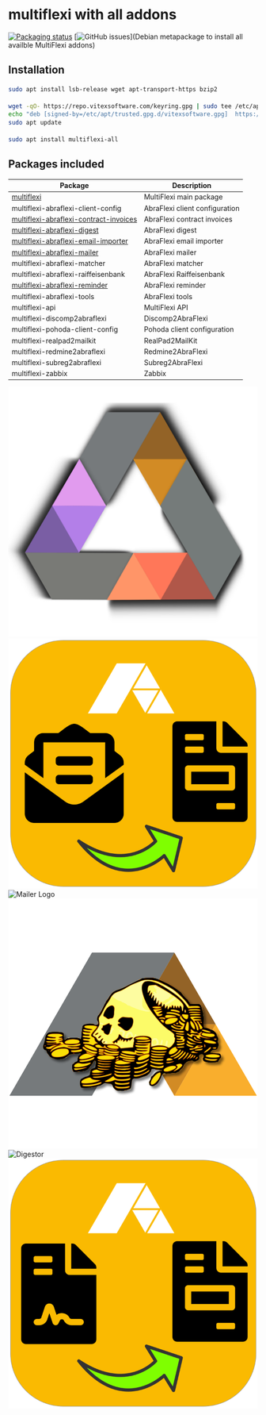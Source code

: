 # multiflexi with all addons

[![Packaging status](https://repology.org/badge/vertical-allrepos/multiflexi-all.svg)](https://repology.org/project/multiflexi-all/versions)
[![GitHub issues](https://img.shields.io/github/issues/VitexSoftware/multiflexi-all.svg)](Debian metapackage to install all availble MultiFlexi addons)

## Installation
```bash
sudo apt install lsb-release wget apt-transport-https bzip2

wget -qO- https://repo.vitexsoftware.com/keyring.gpg | sudo tee /etc/apt/trusted.gpg.d/vitexsoftware.gpg
echo "deb [signed-by=/etc/apt/trusted.gpg.d/vitexsoftware.gpg]  https://repo.vitexsoftware.com  $(lsb_release -sc) main" | sudo tee /etc/apt/sources.list.d/vitexsoftware.list
sudo apt update

sudo apt install multiflexi-all
```

## Packages included

| Package                                                                                               | Description             |
|-------------------------------------------------------------------------------------------------------|-------------------------|
| [multiflexi](https://github.com/VitexSoftware/MultiFlexi)                                             | MultiFlexi main package |
| multiflexi-abraflexi-client-config                                                                    | AbraFlexi client configuration
| [multiflexi-abraflexi-contract-invoices](https://github.com/VitexSoftware/abraflexi-contract-invoices)| AbraFlexi contract invoices
| [multiflexi-abraflexi-digest](https://github.com/VitexSoftware/AbraFlexi-Digest)                      | AbraFlexi digest
| [multiflexi-abraflexi-email-importer](https://github.com/VitexSoftware/AbraFlexi-email-importer)      | AbraFlexi email importer
| [multiflexi-abraflexi-mailer](https://github.com/VitexSoftware/abraflexi-mailer)                      | AbraFlexi mailer
| multiflexi-abraflexi-matcher                                                                          | AbraFlexi matcher
| multiflexi-abraflexi-raiffeisenbank                                                                   | AbraFlexi Raiffeisenbank
| [multiflexi-abraflexi-reminder](https://github.com/VitexSoftware/abraflexi-reminder)                  | AbraFlexi reminder
| multiflexi-abraflexi-tools              | AbraFlexi tools
| multiflexi-api                          | MultiFlexi API
| multiflexi-discomp2abraflexi            | Discomp2AbraFlexi
| multiflexi-pohoda-client-config         | Pohoda client configuration
| multiflexi-realpad2mailkit              | RealPad2MailKit
| multiflexi-redmine2abraflexi            | Redmine2AbraFlexi
| multiflexi-subreg2abraflexi             | Subreg2AbraFlexi
| multiflexi-zabbix                       | Zabbix

![MultiFlexi](https://github.com/VitexSoftware/MultiFlexi/blob/main/multiflexi.svg?raw=true)
![Email Importer](https://github.com/VitexSoftware/AbraFlexi-email-importer/raw/main/abraflexi-imap-import.svg?raw=true)
![Mailer Logo](https://github.com/VitexSoftware/abraflexi-mailer/raw/main/project-logo.svg?raw=true)
![Reminder](https://github.com/VitexSoftware/abraflexi-reminder/raw/main/abraflexi-reminder.svg?raw=true)
![Digestor](https://github.com/VitexSoftware/AbraFlexi-Digest)
![Contractor](https://github.com/VitexSoftware/abraflexi-contract-invoices/raw/master/abraflexi-contract-invoices.svg?raw=true)
